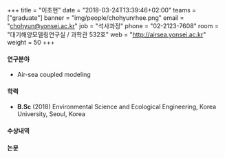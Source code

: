 +++
title = "이초현"
date = "2018-03-24T13:39:46+02:00"
teams = ["graduate"]
banner = "img/people/chohyunrhee.png"
email = "chohyun@yonsei.ac.kr"
job = "석사과정"
phone = "02-2123-7608"
room = "대기해양모델링연구실 / 과학관 532호"
web = "http://airsea.yonsei.ac.kr"
weight = 50
+++

#### 연구분야
+ Air-sea coupled modeling

#### 학력

+ **B.Sc** (2018) Environmental Science and Ecological Engineering, Korea University, Seoul, Korea



#### 수상내역


#### 논문
